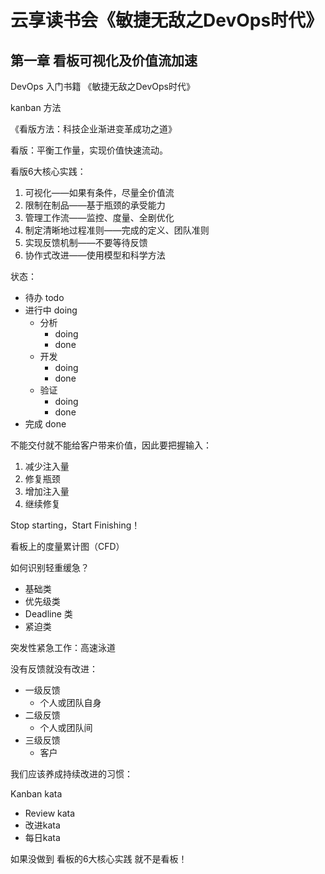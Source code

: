 # 云享读书会《敏捷无敌之DevOps时代》

## 第一章 看板可视化及价值流加速

DevOps 入门书籍 《敏捷无敌之DevOps时代》

kanban 方法

《看版方法：科技企业渐进变革成功之道》

看版：平衡工作量，实现价值快速流动。

看版6大核心实践：

1. 可视化——如果有条件，尽量全价值流
2. 限制在制品——基于瓶颈的承受能力
3. 管理工作流——监控、度量、全剧优化
4. 制定清晰地过程准则——完成的定义、团队准则
5. 实现反馈机制——不要等待反馈
6. 协作式改进——使用模型和科学方法

状态：

- 待办 todo
- 进行中 doing
	- 分析
		- doing
		- done
	- 开发
		- doing
		- done
	- 验证
		- doing
		- done
- 完成 done

不能交付就不能给客户带来价值，因此要把握输入：

1. 减少注入量
2. 修复瓶颈
3. 增加注入量
4. 继续修复

Stop starting，Start Finishing！

看板上的度量累计图（CFD）

如何识别轻重缓急？

- 基础类
- 优先级类
- Deadline 类
- 紧迫类

突发性紧急工作：高速泳道

没有反馈就没有改进：

- 一级反馈
	- 个人或团队自身
- 二级反馈
	- 个人或团队间
- 三级反馈
	- 客户

我们应该养成持续改进的习惯：

Kanban kata

- Review kata
- 改进kata
- 每日kata

如果没做到 看板的6大核心实践 就不是看板！
